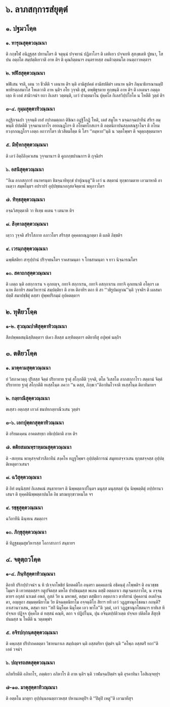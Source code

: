 <h1>๖. ลาภสกฺการสํยุตฺตํ</h1>
<h2>๑. ปฐมวโคฺค</h2>
<h3>๑. ทารุณสุตฺตวณฺณนา</h3>
<p> ติ   กกฺขโฬ อนิฎฺฐสฺส ปทานโตฯ ติ จตุนฺนํ ปจฺจยานํ ปฎิลาโภฯ ติ เตหิเยว ปจฺจเยหิ สุสงฺขเตหิ ปูชนา, โส ปน อตฺถโต สมฺปตฺติเยวาติ อาห ติฯ ติ คุณกิตฺตนาฯ อนฺตรายสฺส อนติวตฺตนโต  อนตฺถาวหตฺตาฯ</p>

</p>


<h3>๒. พฬิสสุตฺตวณฺณนา</h3>
<p> พฬิเสน จรติ, เตน วา ชีวตีติ ฯ เตนาห ติฯ นฺติ อามิสูปคตํ อามิสปติตํฯ เตนาห นฺติฯ ภินฺนาธิกรณานมฺปิ พาหิรตฺถสมาโส โหเตวาติ อาห นฺติฯ อโย วุจฺจติ สุขํ, ตพฺพิธุรตาย  ทุกฺขนฺติ อาห ติฯ ติ เอเตนฯ กตฺตุอเตฺถ หิ เอตํ สามิวจนํฯ ยถา กิเลสา วตฺตนฺติ, เอวํ ปวตฺตมาโน ปุคฺคโล กิเลสวิปฺปโยโค น โหตีติ วุตฺตํ ติฯ</p>

</p>


<h3>๓-๔. กุมฺมสุตฺตาทิวณฺณนา</h3>
<p> อฎฺฐิกจฺฉปา วุจฺจนฺติ เยสํ กปาลมตฺถเก ติขิณา อฎฺฐิโกฎิ โหติ, เตสํ สมูโห ฯ มจฺฉกจฺฉปาทีนํ สรีเร ลมฺพนฺตี ปปตตีติ  วุจฺจมานากาโร  อยกณฺฎโกฯ ติ  อโยมยโกสเกฯ ติ อตฺตนิกาปนสลฺลสณฺฐาโนฯ ติ อโยมยวงฺกกณฺฎโกฯ  เอตฺถ อถาวรโตฯ ปเวสิตมโตฺต หิ โสฯ  ‘‘อมฺหาก’’นฺติ น วตฺตโพฺพฯ ติ จตุตฺถสุตฺตมาหฯ</p>

</p>


<h3>๕. มีฬฺหกสุตฺตวณฺณนา</h3>
<p> ติ เอวํ อิตฺถิลิงฺควเสน วุจฺจมานาฯ ติ คูถภกฺขปาณกาฯ ติ กุจฺฉิยํฯ</p>

</p>


<h3>๖. อสนิสุตฺตวณฺณนา</h3>
<p> ‘‘อิเม ลาภสกฺการํ อนาหรนฺตา ชิฆจฺฉาทิทุกฺขํ ปาปุณนฺตู’’ติ เอวํ น สตฺตานํ ทุกฺขกามตาย เอวมาหาติ อาเนตฺวา สมฺพโนฺธฯ  อปราปรํ อุปฺปชฺชนกอกุสลจิตฺตานํ พหุภาวโตฯ</p>

</p>


<h3>๗. ทิทฺธสุตฺตวณฺณนา</h3>
<p> อจฺฉวิสยุตฺตาติ วา ทิเทฺธ คเตน ฯ เตนาห ติฯ</p>

</p>


<h3>๘. สิงฺคาลสุตฺตวณฺณนา</h3>
<p> เตฺวว  วุจฺจติ สรีรโสภาย อภาวโตฯ สรีรสฺส อุคฺคตกณฺฎกตฺตา ติ ผลติ ภิชฺชติฯ</p>

</p>


<h3>๙. เวรมฺภสุตฺตวณฺณนา</h3>
<p>    ฉพฺพีสติยา สารุปฺปานํ ปริจฺจชนโตฯ  ราคสามนฺตา จ โกธสามนฺตา จ ยาว นิจฺฉารณโตฯ</p>

</p>


<h3>๑๐. สคาถกสุตฺตวณฺณนา</h3>
<p> ติ เอตฺถ นฺติ อสกฺกาเรน จ อุภยญฺจ, กทาจิ สกฺกาเรน, กทาจิ อสกฺกาเรน กทาจิ อุภเยนาติ อโตฺถฯ เตนาห ติอาทิฯ สตตวิหารานํ สมฺปตฺติยา ติ อาห ติอาทิฯ ตถา หิ สา ‘‘วชิรูปมญาณ’’นฺติ วุจฺจติฯ ติ ผลสมาปตฺติํ สมาปชฺชิตุํ ตสฺสา ปุพฺพปริกมฺมํ อุปคตตฺตาฯ</p>

</p>

</p>


<h2>๒. ทุติยวโคฺค</h2>
<h3>๑-๒. สุวณฺณปาติสุตฺตาทิวณฺณนา</h3>
<p>  สีลปพฺพตสนฺนิสฺสิตตฺตาฯ  ปเคว สีลสฺส ฉฑฺฑิตตฺตาฯ ตติยาทีสุ อปุพฺพํ นตฺถิฯ</p>

</p>

</p>


<h2>๓. ตติยวโคฺค</h2>
<h3>๑. มาตุคามสุตฺตวณฺณนา</h3>
<p> ยํ   วิสภาควตฺถุ ปุริสสฺส จิตฺตํ ปริยาทาย ฐาตุํ สโกฺกตีติ วุจฺจติ, ตโต วิเสสโต ลาภสกฺกาโรว สตฺตานํ จิตฺตํ ปริยาทาย ฐาตุํ สโกฺกตีติ ทเสฺสโนฺต ภควา ‘‘น ตสฺส, ภิกฺขเว’’ติอาทิมโวจาติ ทเสฺสโนฺต ติอาทิมาหฯ</p>

</p>


<h3>๒. กลฺยาณีสุตฺตวณฺณนา</h3>
<p>  ตเสฺสว อตฺถสฺส เกวลํ ชนปทกลฺยาณีวเสน วุตฺตํฯ</p>

</p>


<h3>๓-๖. เอกปุตฺตกสุตฺตาทิวณฺณนา</h3>
<p> ติ อริยมเคฺคน อาคตสทฺธา อธิเปฺปตาติ อาห ติฯ</p>

</p>


<h3>๗. ตติยสมณพฺราหฺมณสุตฺตวณฺณนา</h3>
<p> ติ -สเทฺทน พาหุสจฺจสํวรสีลาทีนํ สงฺคโห ทฎฺฐโพฺพฯ  อุปฺปตฺติการณํ สมุทยสจฺจวเสน ทุกฺขสจฺจสฺส อุปฺปตฺติเหตุตาวเสนฯ</p>

</p>


<h3>๘. ฉวิสุตฺตวณฺณนา</h3>
<p>    ติ อิทํ ตนฺนิสฺสยํ กิเลสคณํ สนฺธายาหฯ ติ นิพฺพตฺตาเปโนฺตฯ  มนุสฺส มนุสฺสตฺตํ ปุน นิพฺพตฺติตุํ อปฺปทานวเสนฯ ติ ทุคฺคตินิพฺพตฺตาปนโต อิธ มรณทุกฺขาวหนโต จฯ</p>

</p>


<h3>๙. รชฺชุสุตฺตวณฺณนา</h3>
<p>  ฉวิอาทีนิ ฉินฺทเน สมตฺถาฯ</p>

</p>


<h3>๑๐. ภิกฺขุสุตฺตวณฺณนา</h3>
<p> ติ ทิฎฺฐธมฺมสุขวิหารสฺส โอกาสาภาวํ สนฺธายฯ</p>

</p>

</p>


<h2>๔. จตุตฺถวโคฺค</h2>
<h3>๑-๔. ภินฺทิสุตฺตาทิวณฺณนา</h3>
<p> ติอาทิ ปริกปฺปวจนํฯ น หิ ปเจฺจกโพธิยํ นิยตคติโก อนฺตรา มคฺคผลานิ อธิคนฺตุํ ภโพฺพติฯ ติ อนวชฺชธโมฺมฯ ติ เทวทตฺตสฺสฯ  กตูปจิตสฺส มหโต ปาปธมฺมสฺส พเลน ตสฺมิํ อตฺตภาเว สมุเจฺฉทภาวโต, น อจฺจนฺตายฯ อกุสลํ นาเมตํ อพลํ, กุสลํ วิย น มหาพลํ, ตสฺมา ตสฺมิํเยว อตฺตภาเว ตาทิสานํ ปุคฺคลานํ อเตกิจฺฉตา, อญฺญถา สมฺมตฺตนิยาโม วิย มิจฺฉตฺตนิยาโม อจฺจนฺติโก  สิยาฯ ยทิ เอวํ วฎฺฎขาณุกโชตนา กถนฺติ? อาเสวนาวเสน, ตสฺมา  ยถา ‘‘สกิํ นิมุโคฺค นิมุโคฺค เอว พาโล’’ติ วุตฺตํ, เอวํ วฎฺฎขาณุกโชตนาฯ ยาทิเส หิ ปจฺจเย ปฎิจฺจ ปุคฺคโล ตํ ทสฺสนํ คณฺหิ, ตถา จ ปฎิปโนฺน, ปุน อจินฺตปฺปติวเตฺต ปจฺจเย ปติตโต สีสุกฺขิปนมสฺส น โหตีติ น วตฺตพฺพํฯ</p>

</p>


<h3>๕. อจิรปกฺกนฺตสุตฺตวณฺณนา</h3>
<p> ติ คพฺภสฺส ปริปากคตตฺตา วิชายนกาเล สมฺปเตฺตฯ นฺติ อสฺสตริยา ปุตฺตํฯ นฺติ ‘‘คโพฺภ อสฺสตริํ ยถา’’ติ เอตํ วจนํฯ</p>

</p>


<h3>๖. ปญฺจรถสตสุตฺตวณฺณนา</h3>
<p> อภิหรียตีติ อภิหาโร, ภตฺตํเยว อภิหาโร ติ อาห นฺติฯ นฺติ วาฬมจฺฉปิตฺตํฯ นฺติ อุรคาทินา โอสิเญฺจยฺยุํฯ</p>

</p>


<h3>๗-๑๓. มาตุสุตฺตาทิวณฺณนา</h3>
<p> ติ อตฺตโน มาตุยา อุปฺปนฺนอนตฺถาวหสฺส ปหานเหตุปิฯ ติ ‘‘ปิตุปิ เหตู’’ติ เอวมาทีสุฯ</p>

</p>

</p>

</p>





